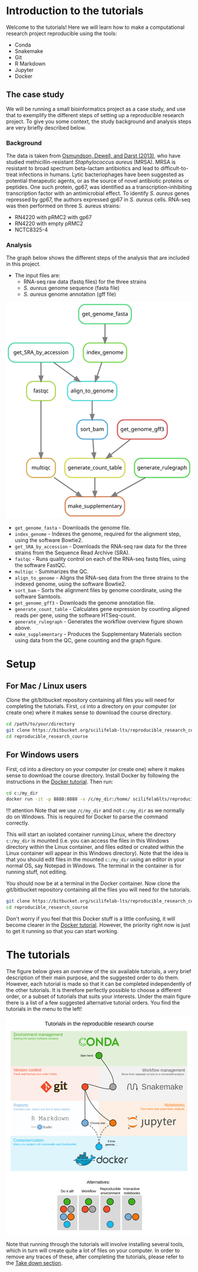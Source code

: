 # Introduction to the tutorials

Welcome to the tutorials! Here we will learn how to make a computational research project reproducible using the tools:

* Conda
* Snakemake
* Git
* R Markdown
* Jupyter
* Docker

## The case study
We will be running a small bioinformatics project as a case study, and use that to exemplify the different steps of setting up a reproducible research project. To give you some context, the study background and analysis steps are very briefly described below.

### Background

The data is taken from [Osmundson, Dewell, and Darst (2013)](http://journals.plos.org/plosone/article?id=10.1371/journal.pone.0076572), who have studied methicillin-resistant *Staphylococcus aureus* (MRSA).
MRSA is resistant to broad spectrum beta-lactam antibiotics and lead to difficult-to-treat infections in humans. Lytic bacteriophages have been suggested as potential therapeutic agents, or as the source of novel antibiotic proteins or peptides. One such protein, gp67, was identified as a transcription-inhibiting transcription factor with an antimicrobial effect. To identify *S. aureus* genes repressed by gp67, the authors expressed gp67 in *S. aureus* cells.
RNA-seq was then performed on three S. aureus strains:

* RN4220 with pRMC2 with gp67
* RN4220 with empty pRMC2
* NCTC8325-4

### Analysis

The graph below shows the different steps of the analysis that are included in this project.

* The input files are:
    * RNA-seq raw data (fastq files) for the three strains
    * *S. aureus* genome sequence (fasta file)
    * *S. aureus* genome annotation (gff file)

![](images/rulegraph_mrsa_intro.svg)


* `get_genome_fasta` - Downloads the genome file.
* `index_genome` - Indexes the genome, required for the alignment step, using the software Bowtie2.
* `get_SRA_by_accession` - Downloads the RNA-seq raw data for the three strains from the Sequence Read Archive (SRA).
* `fastqc` - Runs quality control on each of the RNA-seq fastq files, using the software FastQC.
* `multiqc` - Summarizes the QC.
* `align_to_genome` - Aligns the RNA-seq data from the three strains to the indexed genome, using the software Bowtie2.
* `sort_bam` - Sorts the alignment files by genome coordinate, using the software Samtools.
* `get_genome_gff3` - Downloads the genome annotation file.
* `generate_count_table` - Calculates gene expression by counting aligned reads per gene, using the software HTSeq-count.
* `generate_rulegraph` - Generates the workflow overview figure shown above.
* `make_supplementary` - Produces the Supplementary Materials section using data from the QC, gene counting and the graph figure.

# Setup
## For Mac / Linux users

Clone the git/bitbucket repository containing all files you will need for completing the tutorials. First, `cd` into a directory on your computer (or create one) where it makes sense to download the course directory.
```bash
cd /path/to/your/directory
git clone https://bitbucket.org/scilifelab-lts/reproducible_research_course.git
cd reproducible_research_course
```

## For Windows users
First, cd into a directory on your computer (or create one) where it makes sense to download the course directory. Install Docker by following the instructions in the [Docker tutorial](docker.md#windows). Then run:

```bash
cd c:/my_dir
docker run -it -p 8888:8888 -v /c/my_dir:/home/ scilifelablts/reproducible_research_course_slim
```

!!! attention
    Note that we use `/c/my_dir` and not `c:/my_dir` as we normally do on Windows. This is required for Docker to parse the command correctly.

This will start an isolated container running Linux, where the directory `c:/my_dir` is mounted (i.e. you can access the files in this Windows directory within the Linux container, and files edited or created within the Linux container will appear in this Windows directory).
Note that the idea is that you should edit files in the mounted `c:/my_dir` using an editor in your normal OS, say Notepad in Windows. The terminal in the container is for running stuff, not editing.

You should now be at a terminal in the Docker container. Now clone the git/bitbucket repository containing all the files you will need for the tutorials.

```bash
git clone https://bitbucket.org/scilifelab-lts/reproducible_research_course.git
cd reproducible_research_course
```

Don't worry if you feel that this Docker stuff is a little confusing, it will become clearer in the [Docker tutorial](docker.md). However, the priority right now is just to get it running so that you can start working.

# The tutorials

The figure below gives an overview of the six available tutorials, a very brief description of their main purpose, and the suggested order to do them. However, each tutorial is made so that it can be completed independently of the other tutorials. It is therefore perfectly possible to choose a different order, or a subset of tutorials that suits your interests. Under the main figure there is a list of a few suggested alternative tutorial orders. You find the tutorials in the menu to the left!

![](images/tutorials_overview.svg)

Note that running through the tutorials will involve installing several tools, which in turn will create quite a lot of files on your computer. In order to remove any traces of these, after completing the tutorials, please refer to the [Take down section](take_down.md).
